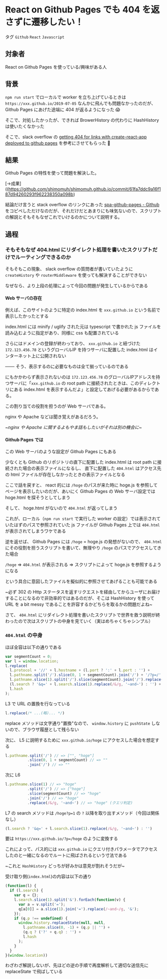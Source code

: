 # React on Github Pages でも 404 を返さずに遷移したい！

タグ `Github` `React` `Javascript`

## 対象者

React on Github Pages を使っている/興味がある人

## 背景

`npm run start` でローカルで worker を立ち上げているときは `https://xxx.github.io/2019-07-05` なんかに飛んでも問題なかったのだが、 Github Pages にあげた途端に 404 が返るようになった :scream:

そこで、対処したかったが、できれば BrowerHistory の代わりに HashHistory は使いたくなかった

そこで、slack overflow の [getting 404 for links with create-react-app deployed to github pages](https://stackoverflow.com/questions/46056414/getting-404-for-links-with-create-react-app-deployed-to-github-pages) を参考にさせてもらった :pray:

## 結果

Github Pages の特性を使って問題を解決した。

[→成果]((https://github.com/shimomuh/shimomuh.github.io/commit/61fa7ddc9a16f187d94260293f962238350a098b)

結論だけ言うと stack overflow のリンクにあった [spa-github-pages - Github](https://github.com/rafrex/spa-github-pages) をコピペしただけなのだが、それだけだとあまりにも味気ないので、スクリプトの解説とそもそもなぜこれでいけるのかについて説明する。

## 過程

### そもそもなぜ 404.html にリダイレクト処理を書いたスクリプトだけでルーティングできるのか

そもそもこの現象、 slack overflow の質問者が書いていたように `createHistory` や `routerMiddleware` を使っても解決することができない

なぜなら、より上段の処理によって今回の問題が発生しているからである

#### Web サーバの存在

例えば、このサイトのように特定の index.html を `xxx.github.io` という名前で表示したかったとする

index.html には minify / uglify された元は typescript で書かれた js ファイルを読み込むように指定があり、同様に css も配置されている

さらにはドメインの登録が終わっており、 `xxx.github.io` と紐づけた `172.123.456.78` というグローバルIP を持つサーバに配置した index.html はインターネット上に公開されない

 

─── そう、表示するのに必要なものは全て揃っているのである

 

にもかかわらず表示されないのは `172.123.456.78` のグローバルIPアドレスを持つサーバに「`xxx.github.io` の root path に接続されたときは、このディレクトリにある index.html を表示するんだよ」と設定してあげる必要があるからである。

この割り当ての役割を担うのが Web サーバである。

nginx や Apache などは聞き覚えがあるだろう。

~_nginx や Apache に関するよもやま話もしたいがそれは別の機会に_~

#### Github Pages では

この Web サーバのような設定が Github Pages にもある

少なくとも Github のリポジトリの直下に配置した index.html は root path に接続された場合の表示ファイルになるし、 直下に配置した `404.html` はアクセス先の html ファイルが存在しなかったときの表示ファイルとなる

 

ここで話を戻すと、 react 的には `/hoge` のパスが来た時に hoge.js を参照してページを表示したいのだが、あいにく Github Pages の Web サーバ設定では hoge.html を探そうとしてしまう

そして、 hoge.html がないので `404.html` が返ってしまう

これが、ローカル（`npm run start` で実行した worker の設定）では表示されていたはずのパスで参照されていた js ファイルが Github Pages 上では `404.html` が表示されてしまうワケである

 

逆を返せば、 Github Pages には `/hoge` = hoge.js の発想がないので、 `404.html` にその役割を担うスクリプトを書いて、無理やり `/hoge` のパスでアクセスしてきた場合

`/hoge` => `404.html` が表示される => スクリプトによって hoge.js を参照するようになる

という具合に意図したファイルを擬似的に参照させてあげることも可能である

~必ず 302 の Http ステータスを返すリクエストを経由してからユーザにお届けすることになるので非効率的ではあるのだが、そこは HashHistory を使って URL を a bit messy であることを許容するかどちらを取るかの問題だよね~

 

さて、 `404.html` にリダイレクト処理を書いたスクリプトで世界を救う説明が終わったので次はスクリプトの中身を見ていく（実はめちゃくちゃシンプル）

### `404.html` の中身

ほぼ全容は以下の通りである

```javascript
var segmentCount = 0;
var l = window.location;
l.replace(
  l.protocol + '//' + l.hostname + (l.port ? ':' + l.port : '') +
  l.pathname.split('/').slice(0, 1 + segmentCount).join('/') + '/?p=/' +
  l.pathname.slice(1).split('/').slice(segmentCount).join('/').replace(/&/g, '~and~') +
  (l.search ? '&q=' + l.search.slice(1).replace(/&/g, '~and~') : '') +
  l.hash
);
```

L3 で URL の置換を行なっている

```javascript
l.replace(/* ...(略)... */)
```

replace メソッドは文字通り"置換"なので、 `window.history` に `pushState` しないので、ブラウザ履歴として残らない

次に、 L5 に説明するために `xxx.github.io/hoge` にアクセスした場合を想定する

```javascript
l.pathname.split('/') // => ["", "hoge"]
          .slice(0, 1 + segmentCount) // => ""
          .join('/') // => ""
```

次に L6

```javascript
l.pathname.slice(1) // => "hoge"
          .split('/') // => ["hoge"]
          .slice(segmentCount) // => "hoge"
          .join('/') // => "hoge"
          .replace(/&/g, '~and~') // => "hoge" (クエリ判定)
```

L7 の search メソッドは `/hoge?p=1` の `?` 以降を取り出すメソッド（今回は関係なし）

```javascript
(l.search ? '&q=' + l.search.slice(1).replace(/&/g, '~and~') : '')
```

要は `https://xxx.github.io/?p=/hoge` のように変換する

これによって、パス的には `xxx.github.io` にクエリ付きパラメータでアクセスしたのと一緒になるのでルートに飛ばされるという寸法である

~これと `HashHistory` どっちが好みかは意見が割れそうだが~

 

受け取り側(`index.html`)の内容は以下の通り

```javascript
(function(l) {
  if (l.search) {
    var q = {};
    l.search.slice(1).split('&').forEach(function(v) {
      var a = v.split('=');
      q[a[0]] = a.slice(1).join('=').replace(/~and~/g, '&');
    });
    if (q.p !== undefined) {
      window.history.replaceState(null, null,
        l.pathname.slice(0, -1) + (q.p || '') +
        (q.q ? ('?' + q.q) : '') +
        l.hash
      );
    }
  }
}(window.location))
```

わざわざ解説しないが、先ほどの逆の手順で再度解析して適切な送信先に replaceState で飛ばしている
